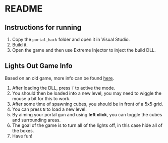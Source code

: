 # README
## Instructions for running
1. Copy the `portal_hack` folder and open it in Visual Studio.
2. Build it. 
3. Open the game and then use Extreme Injector to inject the build DLL. 

## Lights Out Game Info
Based on an old game, more info can be found [here](https://en.wikipedia.org/wiki/Lights_Out_(game)).

1. After loading the DLL, press `T` to active the mode. 
2. You should then be loaded into a new level, you may need to wiggle the mouse a bit for this to work. 
3. After some time of spawning cubes, you should be in front of a 5x5 grid. 
4. You can press `N` to load a new level. 
5. By aiming your portal gun and using **left click**, you can toggle the cubes and surrounding areas. 
6. The goal of the game is to turn all of the lights off, in this case hide all of the boxes.
7. Have fun!

